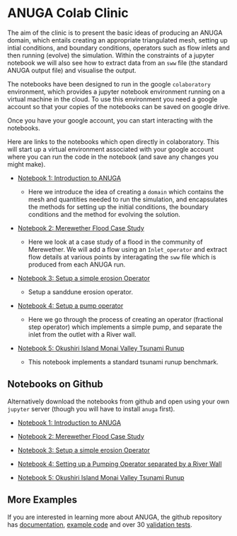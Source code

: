# ANUGA Colab Clinic


The aim of the clinic is to present the basic ideas of producing an ANUGA domain, which entails creating an appropriate triangulated mesh, setting up intial conditions, and boundary conditions, operators such as flow inlets and then running (evolve) the simulation. Within the constraints of a jupyter notebook we will also see how to extract data from an `sww` file (the standard ANUGA output file) and visualise the output.  

The notebooks have been designed to run in the google `colaboratory` environment, which provides a jupyter notebook environment running on a virtual machine in the cloud. To use this environment you need a google account so that your copies of the notebooks can be saved on google drive. 

Once you have your google account, you can start interacting with the notebooks. 

Here are links to the notebooks which open directly in colaboratory. This will start up a virtual environment associated with your google account where you can run the code in the notebook (and save any changes you might make).

* [Notebook 1: Introduction to ANUGA](https://colab.research.google.com/github/anuga-community/anuga-clinic/blob/master/notebooks/notebook1.ipynb)
  - Here we introduce the idea of creating a `domain` which contains the mesh and quantities needed to run the simulation, and encapsulates the methods for setting up the initial conditions, the boundary conditions and the method for evolving the solution.

* [Notebook 2: Merewether Flood Case Study](https://colab.research.google.com/github/anuga-community/anuga-clinic/blob/master/notebooks/notebook2.ipynb)
  - Here we look at a case study of a flood in the community of Merewether.  We will add a flow using an `Inlet_operator` and extract flow details at various points by interagating the `sww` file which is produced from each ANUGA run. 

* [Notebook 3: Setup a simple erosion Operator](https://colab.research.google.com/github/anuga-community/anuga-clinic/blob/master/notebooks/notebook3.ipynb)
  - Setup a sanddune erosion operator.

* [Notebook 4: Setup a pump operator](https://colab.research.google.com/github/anuga-community/anuga-clinic/blob/master/notebooks/notebook4.ipynb)
  - Here we go through the process of creating an operator (fractional step operator) which implements a simple pump, and separate the inlet from the outlet with a River wall.

* [Notebook 5: Okushiri Island Monai Valley Tsunami Runup](https://colab.research.google.com/github/anuga-community/anuga-clinic/blob/master/notebooks/notebook5.ipynb)
  - This notebook implements a standard tsunami runup benchmark. 
  
## Notebooks on Github

Alternatively download the notebooks from  github and open using your own `jupyter` server (though you will have to install `anuga` first). 

* [Notebook 1: Introduction to ANUGA](notebooks/notebook1.ipynb)
 
* [Notebook 2: Merewether Flood Case Study](notebooks/notebook2.ipynb)
  
* [Notebook 3: Setup a simple erosion Operator](notebooks/notebook3.ipynb)
  
* [Notebook 4: Setting up a Pumping Operator separated by a River Wall](notebooks/notebook4.ipynb)

* [Notebook 5: Okushiri Island Monai Valley Tsunami Runup](notebooks/notebook5.ipynb)
   
## More Examples

If you are interested in learning more about ANUGA, the github repository has [documentation](https://github.com/anuga-community/anuga_core/tree/master/doc), [example code](https://github.com/anuga-community/anuga_core/tree/master/examples) and over 30 [validation tests](https://github.com/anuga-community/anuga_core/tree/master/validation_tests).
